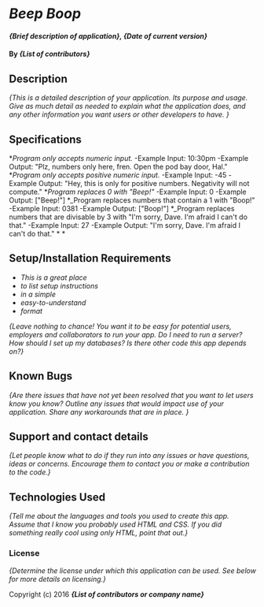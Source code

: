 # _Beep Boop_

#### _{Brief description of application}, {Date of current version}_

#### By _**{List of contributors}**_

## Description

_{This is a detailed description of your application. Its purpose and usage.  Give as much detail as needed to explain what the application does, and any other information you want users or other developers to have. }_

## Specifications

*_Program only accepts numeric input._
  -Example Input: 10:30pm
  -Example Output: "Plz, numbers only here, fren. Open the pod bay door, Hal."
*_Program only accepts positive numeric input._
  -Example Input: -45
  -Example Output: "Hey, this is only for positive numbers. Negativity will not compute."
*_Program replaces 0 with "Beep!"_
  -Example Input: 0
  -Example Output: ["Beep!"]
*_Program replaces numbers that contain a 1 with "Boop!"
  -Example Input: 0381
  -Example Output: ["Boop!"]
*_Program replaces numbers that are divisable by 3 with "I'm sorry, Dave. I'm afraid I can't do that."
  -Example Input: 27
  -Example Output: "I'm sorry, Dave. I'm afraid I can't do that."
*
*


## Setup/Installation Requirements

* _This is a great place_
* _to list setup instructions_
* _in a simple_
* _easy-to-understand_
* _format_

_{Leave nothing to chance! You want it to be easy for potential users, employers and collaborators to run your app. Do I need to run a server? How should I set up my databases? Is there other code this app depends on?}_

## Known Bugs

_{Are there issues that have not yet been resolved that you want to let users know you know?  Outline any issues that would impact use of your application.  Share any workarounds that are in place. }_

## Support and contact details

_{Let people know what to do if they run into any issues or have questions, ideas or concerns.  Encourage them to contact you or make a contribution to the code.}_

## Technologies Used

_{Tell me about the languages and tools you used to create this app. Assume that I know you probably used HTML and CSS. If you did something really cool using only HTML, point that out.}_

### License

*{Determine the license under which this application can be used.  See below for more details on licensing.}*

Copyright (c) 2016 **_{List of contributors or company name}_**
